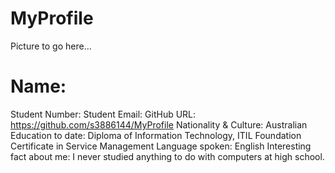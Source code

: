 # MyProfile

Picture to go here...

# Name: 
Student Number:
Student Email:
GitHub URL:  https://github.com/s3886144/MyProfile
Nationality & Culture: Australian
Education to date: Diploma of Information Technology, ITIL Foundation Certificate in Service Management
Language spoken: English 
Interesting fact about me: I never studied anything to do with computers at high school.


